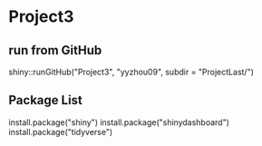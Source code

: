 # Project3

## run from GitHub
shiny::runGitHub("Project3", "yyzhou09", subdir = "ProjectLast/")

## Package List
install.package("shiny")
install.package("shinydashboard")
install.package("tidyverse")
